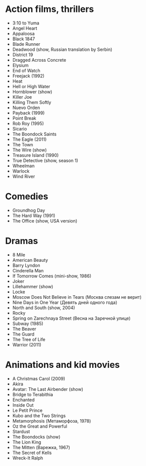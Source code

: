 # Action films, thrillers

* 3:10 to Yuma
* Angel Heart
* Appaloosa
* Black 1847
* Blade Runner
* Deadwood (show, Russian translation by Serbin)
* District 19
* Dragged Across Concrete
* Elysium
* End of Watch
* Freejack (1992)
* Heat
* Hell or High Water
* Hornblower (show)
* Killer Joe
* Killing Them Softly
* Nuevo Orden
* Payback (1999)
* Point Break
* Rob Roy (1995)
* Sicario
* The Boondock Saints
* The Eagle (2011)
* The Town
* The Wire (show)
* Treasure Island (1990)
* True Detective (show, season 1)
* Wheelman
* Warlock
* Wind River

# Comedies

* Groundhog Day
* The Hard Way (1991)
* The Office (show, USA version)

# Dramas

* 8 Mile
* American Beauty
* Barry Lyndon
* Cinderella Man
* If Tomorrow Comes (mini-show, 1986)
* Joker
* Lillehammer (show)
* Locke
* Moscow Does Not Believe in Tears (Москва слезам не верит)
* Nine Days in One Year (Девять дней одного года)
* North and South (show, 2004)
* Rocky
* Spring on Zarechnaya Street (Весна на Заречной улице)
* Subway (1985)
* The Beaver
* The Guard
* The Tree of Life
* Warrior (2011)

# Animations and kid movies

* A Christmas Carol (2009)
* Akira
* Avatar: The Last Airbender (show)
* Bridge to Terabithia
* Enchanted
* Inside Out
* Le Petit Prince
* Kubo and the Two Strings
* Metamorphosis (Метаморфоза, 1978)
* Oz the Great and Powerful
* Stardust
* The Boondocks (show)
* The Lion King
* The Mitten (Варежка, 1967)
* The Secret of Kells
* Wreck-It Ralph
